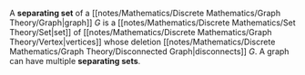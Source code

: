 A **separating set** of a [[notes/Mathematics/Discrete Mathematics/Graph Theory/Graph|graph]] $G$ is a [[notes/Mathematics/Discrete Mathematics/Set Theory/Set|set]] of [[notes/Mathematics/Discrete Mathematics/Graph Theory/Vertex|vertices]] whose deletion [[notes/Mathematics/Discrete Mathematics/Graph Theory/Disconnected Graph|disconnects]] $G$. A graph can have multiple **separating sets**.
